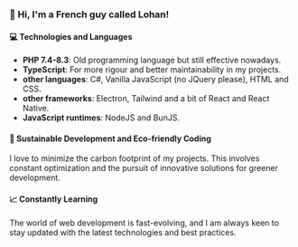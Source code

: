 ### 👋 Hi, I'm a French guy called Lohan!
#### 💻 Technologies and Languages
- **PHP 7.4-8.3**: Old programming language but still effective nowadays.
- **TypeScript**: For more rigour and better maintainability in my projects.
- **other languages**: C#, Vanilla JavaScript (no JQuery please), HTML and CSS.
- **other frameworks**: Electron, Tailwind and a bit of React and React Native.
- **JavaScript runtimes**: NodeJS and BunJS. 
#### 🌱 Sustainable Development and Eco-friendly Coding
I love to minimize the carbon footprint of my projects. This involves constant optimization and the pursuit of innovative solutions for greener development.
#### 📈 Constantly Learning
The world of web development is fast-evolving, and I am always keen to stay updated with the latest technologies and best practices.
